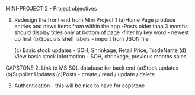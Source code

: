 MINI-PROJECT 2 - Project objectives

<!-- write your project objectives here -->
1. Redesign the front end from Mini Project 1
    (a)Home Page produce entries and news items from within the app
        -Posts older than 3 months should display titles only at bottom of page
        -filter by key word
        - newest up first
    (b)Specials shelf labels 
        - import from JSON file
        
    (c) Basic stock updates - SOH, Shrinkage, Retail Price, TradeName
    (d) View basic stock information - SOH, shrinkage, previous months sales

CAPSTONE
2. Link to MS SQL database for back end
    (a)Stock updates
    (b)Supplier Updates
    (c)Posts - create / read / update / delete

3. Authentication - this will be nice to have for capstone
